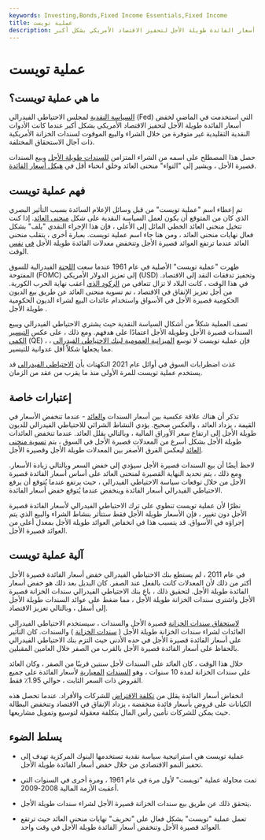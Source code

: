 ```yaml
---
keywords: Investing,Bonds,Fixed Income Essentials,Fixed Income
title: عملية تويست
description: عملية تويست هي مبادرة السياسة النقدية للاحتياطي الفيدرالي المصممة لخفض أسعار الفائدة طويلة الأجل لتحفيز الاقتصاد الأمريكي بشكل أكبر.
---
```


# عملية تويست
## ما هي عملية تويست؟

[السياسة النقدية](/monetarypolicy) لمجلس الاحتياطي الفيدرالي (Fed) التي استخدمت في الماضي لخفض أسعار الفائدة طويلة الأجل لتحفيز الاقتصاد الأمريكي بشكل أكبر عندما كانت الأدوات النقدية التقليدية غير متوفرة من خلال الشراء والبيع الموقوت لسندات الخزانة الأمريكية ذات آجال الاستحقاق المختلفة.

حصل هذا المصطلح على اسمه من الشراء المتزامن [للسندات طويلة الأجل](/longbond) وبيع السندات قصيرة الأجل ، ويشير إلى "التواء" منحنى العائد وخلق انحناء أقل في [هيكل أسعار الفائدة](/termstructure).

## فهم عملية تويست

تم إعطاء اسم "عملية تويست" من قبل وسائل الإعلام السائدة بسبب التأثير البصري الذي كان من المتوقع أن يكون لعمل السياسة النقدية على شكل [منحنى العائد](/yieldcurve). إذا كنت تتخيل منحنى العائد الخطي المائل إلى الأعلى ، فإن هذا الإجراء النقدي "يلف" بشكل فعال نهايات منحنى العائد ، ومن هنا جاء اسم عملية تويست. بعبارة أخرى ، يتقلب منحنى العائد عندما ترتفع العوائد قصيرة الأجل وتنخفض معدلات الفائدة طويلة الأجل [في](/interestrate) [نفس](/interestrate) الوقت.

ظهرت "عملية تويست" الأصلية في عام 1961 عندما سعت [اللجنة](/fomc) الفيدرالية للسوق المفتوحة (FOMC) إلى تعزيز الدولار الأمريكي (USD) وتحفيز تدفقات النقد إلى الاقتصاد. في هذا الوقت ، كانت البلاد لا تزال تتعافى من [الركود الذي](/recession) أعقب نهاية الحرب الكورية. من أجل تعزيز الإنفاق في الاقتصاد ، تم تسوية منحنى العائد عن طريق بيع الديون الحكومية قصيرة الأجل في الأسواق واستخدام عائدات البيع لشراء الديون الحكومية طويلة الأجل .

تصف العملية شكلاً من أشكال السياسة النقدية حيث يشتري الاحتياطي الفيدرالي ويبيع السندات قصيرة الأجل وطويلة الأجل اعتمادًا على هدفهم. ومع ذلك ، على عكس [التيسير الكمي](/quantitative-easing) (QE) ، فإن عملية تويست لا توسع [الميزانية العمومية لبنك الاحتياطي الفيدرالي](/balancesheet) ، مما يجعلها شكلاً أقل عدوانية للتيسير.

غذت اضطرابات السوق في أوائل عام 2021 التكهنات بأن [الاحتياطي الفيدرالي](/federalreservebank) قد يستخدم عملية تويست للمرة الأولى منذ ما يقرب من عقد من الزمان.

>

## إعتبارات خاصة

تذكر أن هناك علاقة عكسية بين أسعار السندات [والعائد](/yield) - عندما تنخفض الأسعار في القيمة ، يزداد العائد ، والعكس صحيح. يؤدي النشاط الشرائي للاحتياطي الفيدرالي للديون طويلة الأجل إلى ارتفاع سعر الأوراق المالية ، وبالتالي يقلل العائد. عندما تنخفض العائدات طويلة الأجل بشكل أسرع من المعدلات قصيرة الأجل في السوق ، يتم [تسوية منحنى العائد](/flatyieldcurve) ليعكس الفرق الأصغر بين المعدلات طويلة الأجل وقصيرة الأجل.

لاحظ أيضًا أن بيع السندات قصيرة الأجل سيؤدي إلى خفض السعر وبالتالي زيادة الأسعار. ومع ذلك ، يتم تحديد النهاية القصيرة لمنحنى العائد على أساس أسعار الفائدة قصيرة الأجل من خلال توقعات سياسة الاحتياطي الفيدرالي ، حيث يرتفع عندما يُتوقع أن يرفع الاحتياطي الفيدرالي أسعار الفائدة وينخفض عندما يُتوقع خفض أسعار الفائدة.

نظرًا لأن عملية تويست تنطوي على ترك الاحتياطي الفيدرالي لأسعار الفائدة قصيرة الأجل دون تغيير ، فإن الأسعار طويلة الأجل فقط ستتأثر بنشاط الشراء والبيع الذي يتم إجراؤه في الأسواق. قد يتسبب هذا في انخفاض العوائد طويلة الأجل بمعدل أعلى من العوائد قصيرة الأجل.

## آلية عملية تويست

في عام 2011 ، لم يستطع بنك الاحتياطي الفيدرالي خفض أسعار الفائدة قصيرة الأجل أكثر من ذلك لأن المعدلات كانت بالفعل عند الصفر. كان البديل بعد ذلك هو خفض أسعار الفائدة طويلة الأجل. لتحقيق ذلك ، باع بنك الاحتياطي الفيدرالي سندات الخزانة قصيرة الأجل واشترى سندات الخزانة طويلة الأجل ، مما ضغط على عوائد السندات طويلة الأجل إلى أسفل ، وبالتالي تعزيز الاقتصاد.

[لاستحقاق سندات الخزانة](/treasurybill) قصيرة الأجل والسندات ، سيستخدم الاحتياطي الفيدرالي العائدات لشراء سندات الخزانة طويلة الأجل ( [سندات الخزانة](/treasurynote) ) والسندات. كان التأثير على أسعار الفائدة قصيرة الأجل في حده الأدنى حيث التزم بنك الاحتياطي الفيدرالي بالحفاظ على أسعار الفائدة قصيرة الأجل بالقرب من الصفر خلال العامين المقبلين.

خلال هذا الوقت ، كان العائد على السندات لأجل سنتين قريبًا من الصفر ، وكان العائد على سندات الخزانة لمدة 10 سنوات ، وهو [السندات](/benchmarkbond) [المعيارية](/benchmarkbond) لأسعار الفائدة على جميع القروض ذات السعر الثابت ، حوالي 1.95٪ فقط.

انخفاض أسعار الفائدة يقلل من [تكلفة الاقتراض](/costofdebt) للشركات والأفراد. عندما تحصل هذه الكيانات على قروض بأسعار فائدة منخفضة ، يزداد الإنفاق في الاقتصاد وتنخفض البطالة حيث يمكن للشركات تأمين رأس المال بتكلفة معقولة لتوسيع وتمويل مشاريعها.

## يسلط الضوء

- عملية تويست هي استراتيجية سياسة نقدية تستخدمها البنوك المركزية تهدف إلى تحفيز النمو الاقتصادي من خلال خفض أسعار الفائدة طويلة الأجل.

- تمت محاولة عملية "تويست" لأول مرة في عام 1961 ، ومرة أخرى في السنوات التي أعقبت الأزمة المالية 2008-2009.

- يتحقق ذلك عن طريق بيع سندات الخزانة قصيرة الأجل لشراء سندات طويلة الأجل.

- تعمل عملية "تويست" بشكل فعال على "تحريف" نهايات منحنى العائد حيث ترتفع العوائد قصيرة الأجل وتنخفض أسعار الفائدة طويلة الأجل في وقت واحد.

